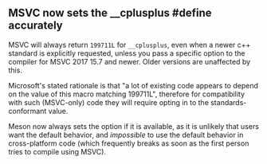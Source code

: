 ## MSVC now sets the __cplusplus #define accurately

MSVC will always return `199711L` for `__cplusplus`, even when a newer c++
standard is explicitly requested, unless you pass a specific option to the
compiler for MSVC 2017 15.7 and newer. Older versions are unaffected by this.

Microsoft's stated rationale is that "a lot of existing code appears to depend
on the value of this macro matching 199711L", therefore for compatibility with
such (MSVC-only) code they will require opting in to the standards-conformant
value.

Meson now always sets the option if it is available, as it is unlikely that
users want the default behavior, and *impossible* to use the default behavior
in cross-platform code (which frequently breaks as soon as the first person
tries to compile using MSVC).
